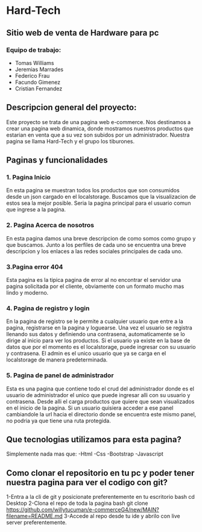 # Hard-Tech
## Sitio web de venta de Hardware para pc



### Equipo de trabajo:
- Tomas Williams
- Jeremias Marrades
- Federico Frau
- Facundo Gimenez
- Cristian Fernandez

## Descripcion general del proyecto:
Este proyecto se trata de una pagina web e-commerce. Nos destinamos a crear una pagina web dinamica, donde mostramos nuestros
productos que estarian en venta que a su vez son subidos por un administrador. Nuestra pagina se llama Hard-Tech y el grupo 
los tiburones.

## Paginas y funcionalidades
### 1. Pagina Inicio 
En esta pagina se muestran todos los productos que son consumidos desde un json cargado en el localstorage. Buscamos que la visualizacion de estos sea
la mejor posible. Seria la pagina principal para el usuario comun que ingrese a la pagina.
### 2. Pagina Acerca de nosotros
En esta pagina damos una breve descripcion de como somos como grupo y que buscamos. Junto a los perfiles de cada uno se encuentra una breve descripcion y los enlaces
a las redes sociales principales de cada uno.
### 3.Pagina error 404 
Esta pagina es la tipica pagina de error al no encontrar el servidor una pagina solicitada por el cliente, obviamente con un formato mucho mas lindo y moderno.
### 4. Pagina de registro y login
En la pagina de registro se le permite a cualquier usuario que entre a la pagina, registrarse en la pagina y loguearse. Una vez el usuario se registra 
llenando sus datos y definiendo una contrasena, automaticamente se lo dirige al inicio para ver los productos. Si el usuario ya existe en la base de datos
que por el momento es el localstorage, puede ingresar con su usuario y contrasena. El admin es el unico usuario que ya se carga en el localstorage de manera 
predeterminada.
### 5. Pagina de panel de administrador
Esta es una pagina que contiene todo el crud del administrador donde es el usuario de administrador el unico que puede ingresar alli con su usuario y contrasena.
Desde alli el carga productos que quiere que sean visualizados en el inicio de la pagina. Si un usuario quisiera acceder a ese panel cambiandole la url hacia el directorio
donde se encuentra este mismo panel, no podria ya que tiene una ruta protegida.


## Que tecnologias utilizamos para esta pagina?
Simplemente nada mas que:
-Html
-Css
-Bootstrap
-Javascript

## Como clonar el repositorio en tu pc y poder tener nuestra pagina para ver el codigo con git?
1-Entra a la cli de git y posicionate preferentemente en tu escritorio
bash
cd Desktop
2-Clona el repo de toda la pagina
bash
git clone https://github.com/willytucuman/e-commerceG4/new/MAIN?filename=README.md
3-Accede al repo desde tu ide y abrilo con live server preferentemente.

